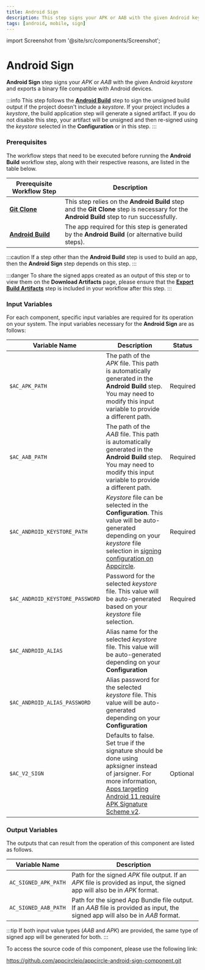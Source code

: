 ```yaml
---
title: Android Sign
description: This step signs your APK or AAB with the given Android keystore and exports a binary file compatible with Android devices.
tags: [android, mobile, sign]
---
```


import Screenshot from '@site/src/components/Screenshot';

# Android Sign

**Android Sign** step signs your *APK* or *AAB* with the given Android *keystore* and exports a binary file compatible with Android devices.

:::info
This step follows the [**Android Build**](https://docs.appcircle.io/workflows/android-specific-workflow-steps#android-build) step to sign the unsigned build output if the project doesn't include a *keystore*. If your project includes a *keystore*, the build application step will generate a signed artifact. If you do not disable this step, your artifact will be unsigned and then re-signed using the *keystore* selected in the **Configuration** or in this step.
:::

### Prerequisites
The workflow steps that need to be executed before running the **Android Build** workflow step, along with their respective reasons, are listed in the table below.

| Prerequisite Workflow Step                      | Description                                     |
|-------------------------------------------------|-------------------------------------------------|
| [**Git Clone**](https://docs.appcircle.io/workflows/common-workflow-steps/#git-clone) | This step relies on the **Android Build** step and the **Git Clone** step is necessary for the **Android Build** step to run successfully. |
| [**Android Build**](https://docs.appcircle.io/workflows/android-specific-workflow-steps#android-build) | The app required for this step is generated by the **Android Build** (or alternative build steps). |

:::caution
If a step other than the **Android Build** step is used to build an app, then the **Android Sign** step depends on this step.
:::

<Screenshot url='https://cdn.appcircle.io/docs/assets/android-workflow-components-android-sign_0.png' alt="image1" />

:::danger
To share the signed apps created as an output of this step or to view them on the **Download Artifacts** page, please ensure that the [**Export Build Artifacts**](https://docs.appcircle.io/workflows/common-workflow-steps/#export-build-artifacts) step is included in your workflow after this step.
:::

### Input Variables
For each component, specific input variables are required for its operation on your system. The input variables necessary for the **Android Sign** are as follows:

<Screenshot url='https://cdn.appcircle.io/docs/assets/android-workflow-components-android-sign_1.png' alt="image1" />

| Variable Name               | Description                                  | Status |
|-----------------------------|----------------------------------------------|--------|
| `$AC_APK_PATH` | The path of the *APK* file. This path is automatically generated in the **Android Build** step. You may need to modify this input variable to provide a different path. | Required |
| `$AC_AAB_PATH` | The path of the *AAB* file. This path is automatically generated in the **Android Build** step. You may need to modify this input variable to provide a different path. | Required |
| `$AC_ANDROID_KEYSTORE_PATH` | *Keystore* file can be selected in the **Configuration**. This value will be auto-generated depending on your *keystore* file selection in [signing configuration on Appcircle](https://docs.appcircle.io/build/building-android-applications#signing). | Required |
| `$AC_ANDROID_KEYSTORE_PASSWORD` | Password for the selected *keystore* file. This value will be auto-generated based on your *keystore* file selection. | Required |
| `$AC_ANDROID_ALIAS` | Alias name for the selected *keystore* file. This value will be auto-generated depending on your **Configuration** |
| `$AC_ANDROID_ALIAS_PASSWORD` | Alias password for the selected *keystore* file. This value will be auto-generated depending on your **Configuration** |
| `$AC_V2_SIGN` | Defaults to false. Set true if the signature should be done using apksigner instead of jarsigner. For more information, [Apps targeting Android 11 require APK Signature Scheme v2](https://developer.android.com/about/versions/11/behavior-changes-11#minimum-signature-scheme). | Optional |

### Output Variables
The outputs that can result from the operation of this component are listed as follows.

<Screenshot url='https://cdn.appcircle.io/docs/assets/android-workflow-components-android-sign_2.png' alt="image2" />

| Variable Name          | Description                                 |
|------------------------|---------------------------------------------|
| `AC_SIGNED_APK_PATH`  | Path for the signed *APK* file output. If an *APK* file is provided as input, the signed app will also be in *APK* format. |
| `AC_SIGNED_AAB_PATH`  | Path for the signed App Bundle file output. If an *AAB* file is provided as input, the signed app will also be in *AAB* format. |

:::tip
If both input value types (*AAB* and *APK*) are provided, the same type of signed app will be generated for both.
:::

To access the source code of this component, please use the following link:

https://github.com/appcircleio/appcircle-android-sign-component.git
